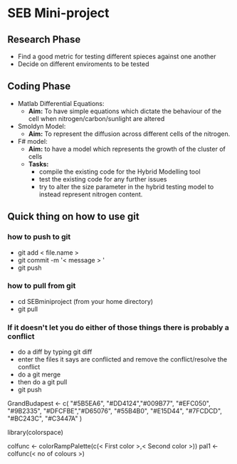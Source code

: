 # SEB Mini-project
## Research Phase
* Find a good metric for testing different spieces against one another
* Decide on different enviroments to be tested 

## Coding Phase 
* Matlab Differential Equations: 
	- **Aim:** To have simple equations which dictate the behaviour of the cell when nitrogen/carbon/sunlight are altered 
* Smoldyn Model: 
	- **Aim:** To represent the diffusion across different cells of the nitrogen. 
* F# model: 
	- **Aim:** to have a model which represents the growth of the cluster of cells
	- **Tasks:** 
		- compile the existing code for the Hybrid Modelling tool 
		- test the existing code for any further issues 
		- try to alter the size parameter in the hybrid testing model to instead represent nitrogen content. 

		
## Quick thing on how to use git 
### how to push to git 
* git add < file.name > 
* git commit  -m '< message > '
* git push 
  
### how to pull from git 
* cd SEBminiproject (from your home directory)
* git pull 

### If it doesn't let you do either of those things there is probably a conflict
* do a diff by typing git diff 
* enter the files it says are conflicted and remove the conflict/resolve the conflict 
* do a git merge 
* then do a git pull
* git push 


GrandBudapest <- c( "#5B5EA6", "#DD4124","#009B77", "#EFC050", "#9B2335", "#DFCFBE","#D65076",  "#55B4B0", "#E15D44", "#7FCDCD", "#BC243C", "#C3447A" ) 

library(colorspace) 

colfunc <- colorRampPalette(c(< First color >,< Second color >))
  pal1 <- colfunc(< no of colours >)
